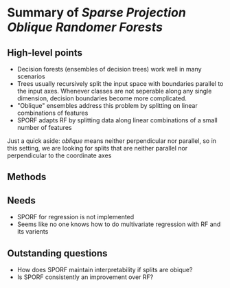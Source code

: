 # Summary of _Sparse Projection Oblique Randomer Forests_

## High-level points

- Decision forests (ensembles of decision trees) work well in many scenarios
- Trees usually recursively split the input space with boundaries parallel to the input axes. Whenever classes are not seperable along any single dimension, decision boundaries become more complicated.
- "Oblique" ensembles address this problem by splitting on linear combinations of features
- SPORF adapts RF by splitting data along linear combinations of a small number of features

Just a quick aside: _oblique_ means neither perpendicular nor parallel, so in this setting, we are looking for splits that are neither parallel nor perpendicular to the coordinate axes

## Methods


## Needs

- SPORF for regression is not implemented
- Seems like no one knows how to do multivariate regression with RF and its varients

## Outstanding questions

- How does SPORF maintain interpretability if splits are obique?
- Is SPORF consistently an improvement over RF?
